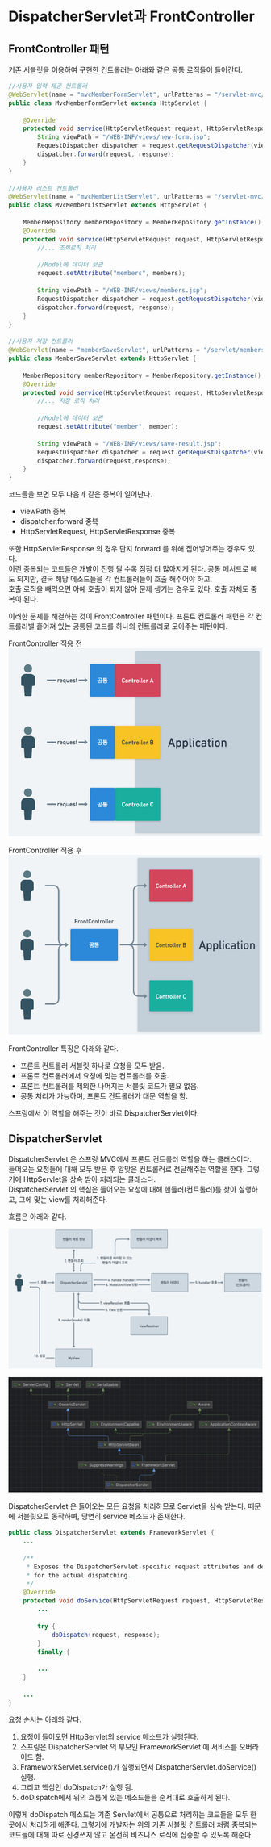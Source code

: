 # DispatcherServlet과 FrontController

## FrontController 패턴
기존 서블릿을 이용하여 구현한 컨트롤러는 아래와 같은 공통 로직들이 들어간다.
```java
//사용자 입력 제공 컨트롤러
@WebServlet(name = "mvcMemberFormServlet", urlPatterns = "/servlet-mvc/members/new-form")
public class MvcMemberFormServlet extends HttpServlet {

    @Override
    protected void service(HttpServletRequest request, HttpServletResponse response) throws ServletException, IOException {
        String viewPath = "/WEB-INF/views/new-form.jsp";
        RequestDispatcher dispatcher = request.getRequestDispatcher(viewPath);
        dispatcher.forward(request, response);
    }
}

//사용자 리스트 컨트롤러
@WebServlet(name = "mvcMemberListServlet", urlPatterns = "/servlet-mvc/members")
public class MvcMemberListServlet extends HttpServlet {

    MemberRepository memberRepository = MemberRepository.getInstance();
    @Override
    protected void service(HttpServletRequest request, HttpServletResponse response) throws ServletException, IOException {
        //... 조회로직 처리

        //Model에 데이터 보관
        request.setAttribute("members", members);

        String viewPath = "/WEB-INF/views/members.jsp";
        RequestDispatcher dispatcher = request.getRequestDispatcher(viewPath);
        dispatcher.forward(request, response);
    }
}

//사용자 저장 컨트롤러
@WebServlet(name = "memberSaveServlet", urlPatterns = "/servlet/members/save")
public class MemberSaveServlet extends HttpServlet {

    MemberRepository memberRepository = MemberRepository.getInstance();
    @Override
    protected void service(HttpServletRequest request, HttpServletResponse response) throws ServletException, IOException {
        //... 저장 로직 처리
        
        //Model에 데이터 보관
        request.setAttribute("member", member);

        String viewPath = "/WEB-INF/views/save-result.jsp";
        RequestDispatcher dispatcher = request.getRequestDispatcher(viewPath);
        dispatcher.forward(request,response);
    }
}
```

코드들을 보면 모두 다음과 같은 중복이 일어난다.
* viewPath 중복
* dispatcher.forward 중복
* HttpServletRequest, HttpServletResponse 중복

또한 HttpServletResponse 의 경우 단지 forward 를 위해 집어넣어주는 경우도 있다.\
이런 중복되는 코드들은 개발이 진행 될 수록 점점 더 많아지게 된다. 공통 메서드로 빼도 되지만, 결국 해당 메소드들을 각 컨트롤러들이 호출 해주어야 하고,\
호출 로직을 빼먹으면 아예 호출이 되지 않아 문제 생기는 경우도 있다. 호출 자체도 중복이 된다.

이러한 문제를 해결하는 것이 FrontController 패턴이다. 프론트 컨트롤러 패턴은 각 컨트롤러별 흩어져 있는 공통된 코드를 하나의 컨트롤러로 모아주는 패턴이다.

FrontController 적용 전
![before.png](../../images/postImg/before.png)

FrontController 적용 후
![after.png](../../images/postImg/after.png)

FrontController 특징은 아래와 같다.
* 프론트 컨트롤러 서블릿 하나로 요청을 모두 받음.
* 프론트 컨트롤러에서 요청에 맞는 컨트롤러를 호출.
* 프론트 컨트롤러를 제외한 나머지는 서블릿 코드가 필요 없음.
* 공통 처리가 가능하며, 프론트 컨트롤러가 대문 역할을 함.

스프링에서 이 역할을 해주는 것이 바로 DispatcherServlet이다.

## DispatcherServlet
DispatcherServlet 은 스프링 MVC에서 프론트 컨트롤러 역할을 하는 클래스이다.\
들어오는 요청들에 대해 모두 받은 후 알맞은 컨트롤러로 전달해주는 역할을 한다. 그렇기에 HttpServlet을 상속 받아 처리되는 클래스다.\
DispatcherServlet 의 핵심은 들어오는 요청에 대해 핸들러(컨트롤러)를 찾아 실행하고, 그에 맞는 view를 처리해준다.

흐름은 아래와 같다.

![spring.png](../../images/postImg/spring.png)


![dispatcher.png](../../images/postImg/dispatcher.png)

DispatcherServlet 은 들어오는 모든 요청을 처리하므로 Servlet을 상속 받는다. 때문에 서블릿으로 동작하며, 당연히 service 메소드가 존재한다.

```java
public class DispatcherServlet extends FrameworkServlet {
    ...

    /**
     * Exposes the DispatcherServlet-specific request attributes and delegates to {@link #doDispatch}
     * for the actual dispatching.
     */
    @Override
    protected void doService(HttpServletRequest request, HttpServletResponse response) throws Exception {
        ...

        try {
            doDispatch(request, response);
        }
        finally {
        
        ...    
    }
    
    ...
}
```
요청 순서는 아래와 같다.
1. 요청이 들어오면 HttpServlet의 service 메소드가 실행된다.
2. 스프링은 DispatcherServlet 의 부모인 FrameworkServlet 에 서비스를 오버라이드 함.
3. FrameworkServlet.service()가 실행되면서 DispatcherServlet.doService() 실행.
4. 그리고 핵심인 doDispatch가 실행 됨.
5. doDispatch에서 위의 흐름에 있는 메소드들을 순서대로 호출하게 된다.

이렇게 doDispatch 메소드는 기존 Servlet에서 공통으로 처리하는 코드들을 모두 한 곳에서 처리하게 해준다. 그렇기에 개발자는
위의 기존 서블릿 컨트롤러 처럼 중복되는 코드들에 대해 따로 신경쓰지 않고 온전히 비즈니스 로직에 집중할 수 있도록 해준다.
